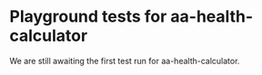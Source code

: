 # Playground tests for aa-health-calculator
We are still awaiting the first test run for aa-health-calculator.
